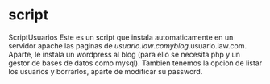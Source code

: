 # script
ScriptUsuarios
Este es un script que instala automaticamente en un servidor apache las paginas de $usuario.iaw.com y blog.$usuario.iaw.com.
Aparte, le instala un wordpress al blog (para ello se necesita php y un gestor de bases de datos como mysql).
Tambien tenemos la opcion de listar los usuarios y borrarlos, aparte de modificar su password.
